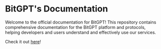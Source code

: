 # BitGPT's Documentation

Welcome to the official documentation for BitGPT! This repository contains comprehensive documentation for the BitGPT platform and protocols, helping developers and users understand and effectively use our services.

Check it out [here](https://docs.bitgpt.xyz)!